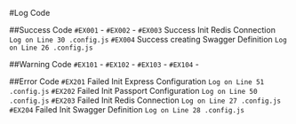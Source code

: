 #Log Code

##Success Code
`#EX001` -
`#EX002` -
`#EX003` Success Init Redis Connection `Log on Line 30 .config.js`
`#EX004` Success creating Swagger Definition `Log on Line 26 .config.js`

##Warning Code
`#EX101` -
`#EX102` -
`#EX103` -
`#EX104` -

##Error Code
`#EX201` Failed Init Express Configuration `Log on Line 51 .config.js`
`#EX202` Failed Init Passport Configuration `Log on Line 50 .config.js`
`#EX203` Failed Init Redis Connection `Log on Line 27 .config.js`
`#EX204` Failed Init Swagger Definition `Log on Line 28 .config.js`
